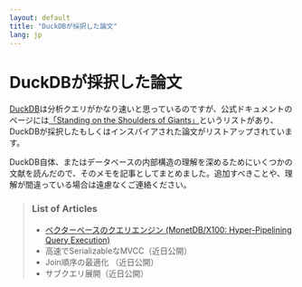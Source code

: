 ```yaml
---
layout: default
title: "DuckDBが採択した論文"
lang: jp
---
```


# DuckDBが採択した論文

[DuckDB](https://duckdb.org/)は分析クエリがかなり速いと思っているのですが、公式ドキュメントのページには[「Standing on the Shoulders of Giants」](https://duckdb.org/why_duckdb.html#standing-on-the-shoulders-of-giants)というリストがあり、DuckDBが採択したもしくはインスパイアされた論文がリストアップされています。

DuckDB自体、またはデータベースの内部構造の理解を深めるためにいくつかの文献を読んだので、そのメモを記事としてまとめました。追加すべきことや、理解が間違っている場合は遠慮なくご連絡ください。

> ### List of Articles
> - [ベクターベースのクエリエンジン (MonetDB/X100: Hyper-Pipelining Query Execution)](/2024/08/16/paper-monet-db-x-100.html) 
> - 高速でSerializableなMVCC（近日公開）
> - Join順序の最適化 （近日公開）
> - サブクエリ展開（近日公開）
